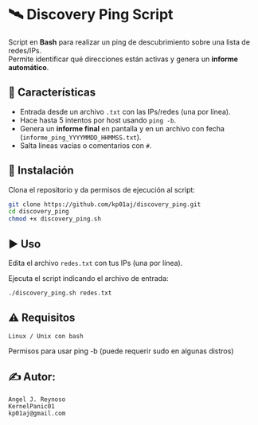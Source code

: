 # 🛰️ Discovery Ping Script

Script en **Bash** para realizar un ping de descubrimiento sobre una lista de redes/IPs.  
Permite identificar qué direcciones están activas y genera un **informe automático**.

## 📌 Características
- Entrada desde un archivo `.txt` con las IPs/redes (una por línea).  
- Hace hasta 5 intentos por host usando `ping -b`.  
- Genera un **informe final** en pantalla y en un archivo con fecha (`informe_ping_YYYYMMDD_HHMMSS.txt`).  
- Salta líneas vacías o comentarios con `#`.  

## 🚀 Instalación
Clona el repositorio y da permisos de ejecución al script:

```bash
git clone https://github.com/kp01aj/discovery_ping.git
cd discovery_ping
chmod +x discovery_ping.sh
```

## ▶️ Uso

Edita el archivo `redes.txt` con tus IPs (una por línea).

Ejecuta el script indicando el archivo de entrada:

```bash
./discovery_ping.sh redes.txt
```

## ⚠️ Requisitos
```
Linux / Unix con bash
```

Permisos para usar ping -b (puede requerir sudo en algunas distros)

## ✍️ Autor:
```
Angel J. Reynoso
KernelPanic01
kp01aj@gmail.com
```
